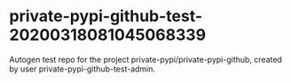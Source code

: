 # private-pypi-github-test-20200318081045068339
Autogen test repo for the project private-pypi/private-pypi-github, created by user private-pypi-github-test-admin.
